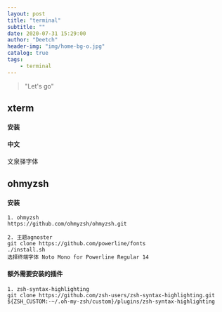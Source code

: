 ```yaml
---
layout: post
title: "terminal"
subtitle: ""
date: 2020-07-31 15:29:00
author: "Deetch"
header-img: "img/home-bg-o.jpg"
catalog: true
tags:
    - terminal
---
```


> "Let's go"


## xterm

#### 安装


#### 中文

文泉驿字体


## ohmyzsh


#### 安装

~~~
1. ohmyzsh
https://github.com/ohmyzsh/ohmyzsh.git

2. 主题agnoster
git clone https://github.com/powerline/fonts
./install.sh
选择终端字体 Noto Mono for Powerline Regular 14
~~~

#### 额外需要安装的插件

~~~
1. zsh-syntax-highlighting
git clone https://github.com/zsh-users/zsh-syntax-highlighting.git ${ZSH_CUSTOM:-~/.oh-my-zsh/custom}/plugins/zsh-syntax-highlighting
~~~



